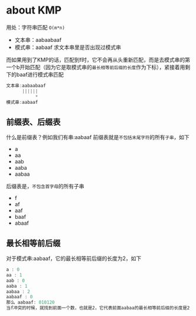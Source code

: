 # about KMP

用处：字符串匹配 `O(m*n)`
- 文本串：aabaabaaf
- 模式串：aabaaf
求文本串里是否出现过模式串

而如果用到了KMP的话，匹配到f时，它不会再从头重新匹配，而是去模式串的第一个b开始匹配（因为它是取模式串的`最长相等前后缀的长度`作为下标），紧接着用剩下的baaf进行模式串匹配
```js
文本串:aabaabaaf
      ||||||
           *
模式串:aabaaf
```


## 前缀表、后缀表
什么是前缀表？例如我们有串:aabaaf
前缀表就是`不包括末尾字符`的所有`子串`，如下
- a
- aa
- aab
- aaba
- aabaa

后缀表是，`不包含首字母`的所有子串
- f
- af
- aaf
- baaf
- abaaf

## 最长相等前后缀

对于模式串:aabaaf，它的最长相等前后缀的长度为2，如下
```js
a : 0
aa : 1
aab : 0
aaba : 1
aabaa : 2
aabaaf : 0
那么 aabaaf: 010120
当f冲突的时候，就找到前面一个数，也就是2，它代表前面aabaa的最长相等前后缀的长度是2
```

